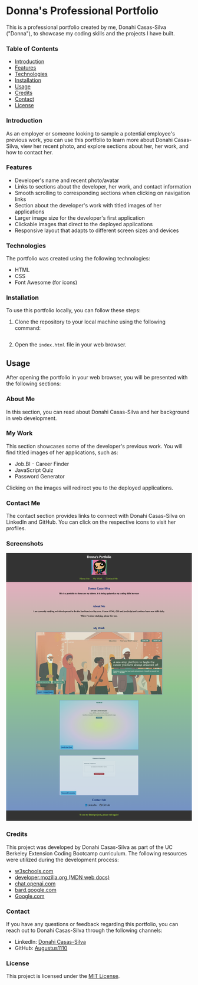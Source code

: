 # Donna's Professional Portfolio

This is a professional portfolio created by me, Donahi Casas-Silva ("Donna"), to showcase my coding skills and the projects I have built.

### Table of Contents
- [Introduction](#introduction)
- [Features](#features)
- [Technologies](#technologies)
- [Installation](#installation)
- [Usage](#usage)
- [Credits](#credits)
- [Contact](#contact)
- [License](#license)

### Introduction
As an employer or someone looking to sample a potential employee's previous work, you can use this portfolio to learn more about Donahi Casas-Silva, view her recent photo, and explore sections about her, her work, and how to contact her.

### Features
- Developer's name and recent photo/avatar
- Links to sections about the developer, her work, and contact information
- Smooth scrolling to corresponding sections when clicking on navigation links
- Section about the developer's work with titled images of her applications
- Larger image size for the developer's first application
- Clickable images that direct to the deployed applications
- Responsive layout that adapts to different screen sizes and devices

### Technologies
The portfolio was created using the following technologies:
- HTML
- CSS
- Font Awesome (for icons)

### Installation
To use this portfolio locally, you can follow these steps:
1. Clone the repository to your local machine using the following command:
   ```
   ```
2. Open the `index.html` file in your web browser.

## Usage
After opening the portfolio in your web browser, you will be presented with the following sections:

### About Me
In this section, you can read about Donahi Casas-Silva and her background in web development. 

### My Work
This section showcases some of the developer's previous work. You will find titled images of her applications, such as:
- Job.BI - Career Finder
- JavaScript Quiz
- Password Generator

Clicking on the images will redirect you to the deployed applications.

### Contact Me
The contact section provides links to connect with Donahi Casas-Silva on LinkedIn and GitHub. You can click on the respective icons to visit her profiles.

### Screenshots

![Portfolio Screenshot](./assets/images/portfolio-screenshot.png)

### Credits
This project was developed by Donahi Casas-Silva as part of the UC Berkeley Extension Coding Bootcamp curriculum. The following resources were utilized during the development process:
- [w3schools.com](https://www.w3schools.com)
- [developer.mozilla.org (MDN web docs)](https://developer.mozilla.org)
- [chat.openai.com](https://chat.openai.com)
- [bard.google.com](https://bard.google.com)
- [Google.com](https://www.google.com)

### Contact
If you have any questions or feedback regarding this portfolio, you can reach out to Donahi Casas-Silva through the following channels:
- LinkedIn: [Donahi Casas-Silva](https://www.linkedin.com/in/meetawesomedonna)
- GitHub: [Augustus1110](https://github.com/Augustus1110)

### License
This project is licensed under the [MIT License](LICENSE).